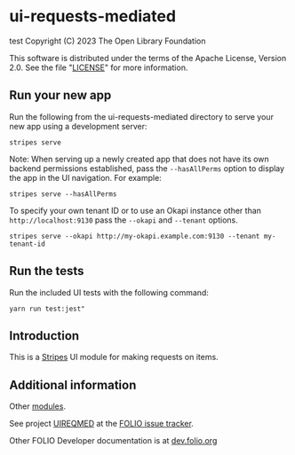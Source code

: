 # ui-requests-mediated

test
Copyright (C) 2023 The Open Library Foundation

This software is distributed under the terms of the Apache License, Version 2.0. See the file "[LICENSE](LICENSE)" for more information.

## Run your new app

Run the following from the ui-requests-mediated directory to serve your new app using a development server:
```
stripes serve
```

Note: When serving up a newly created app that does not have its own backend permissions established, pass the `--hasAllPerms` option to display the app in the UI navigation. For example:
```
stripes serve --hasAllPerms
```

To specify your own tenant ID or to use an Okapi instance other than `http://localhost:9130` pass the `--okapi` and `--tenant` options.
```
stripes serve --okapi http://my-okapi.example.com:9130 --tenant my-tenant-id
```

## Run the tests

Run the included UI tests with the following command:
```
yarn run test:jest"
```

## Introduction

This is a [Stripes](https://github.com/folio-org/stripes-core/) UI module
for making requests on items.

## Additional information

Other [modules](https://dev.folio.org/source-code/#client-side).

See project [UIREQMED](https://issues.folio.org/browse/UIREQMED)
at the [FOLIO issue tracker](https://dev.folio.org/guidelines/issue-tracker).

Other FOLIO Developer documentation is at [dev.folio.org](https://dev.folio.org/)
